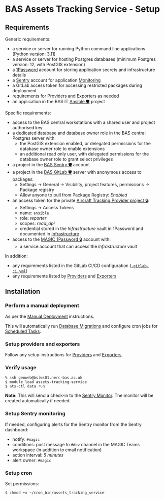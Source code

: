 # BAS Assets Tracking Service - Setup

## Requirements

Generic requirements:

- a service or server for running Python command line applications (Python version: 3.11)
- a service or server for hosting Postgres databases (minimum Postgres version: 12, with PostGIS extension)
- a [1Password](https://1password.com) account for storing application secrets and infrastructure details
- a [Sentry](http://sentry.io) account for application [Monitoring](./implementation.md#monitoring)
- a GitLab access token for accessing restricted packages during deployment
- requirements for [Providers](./providers.md) and [Exporters](./exporters.md) as needed
- an application in the BAS IT [Ansible 🛡️](https://gitlab.data.bas.ac.uk/station-data-management/ansible) project

Specific requirements:

- access to the BAS central workstations with a shared user and project authorised key
- a dedicated database and database owner role in the BAS central Postgres server with:
  - the PostGIS extension enabled, or delegated permissions for the database owner role to enable extensions
  - an additional read only user, with delegated permissions for the database owner role to grant select privileges
- a project in the [BAS Sentry 🛡️](http://antarctica.sentry.io) account
- a project in the [BAS GitLab 🛡️](https://gitlab.data.bas.ac.uk) server with anonymous access to packages:
  - Settings -> General -> Visibility, project features, permissions -> Package registry
  - Allow anyone to pull from Package Registry: *Enabled*
- an access token for the private [Aircraft Tracking Provider project 🔒](https://start.1password.com/open/i?a=QSB6V7TUNVEOPPPWR6G7S2ARJ4&v=ffy5l25mjdv577qj6izuk6lo4m&i=sextpqiz6qcqb6icpy4b7un5wq&h=magic.1password.eu):
  - Settings -> Access Tokens
  - name: `ansible`
  - role: *reporter*
  - scopes: *read_api*
  - credential stored in the *Infrastructure* vault in 1Password and documented in [Infrastructure](./infrastructure.md)
- access to the [MAGIC 1Password 🔒](https://magic.1password.eu/) account with:
  - a service account that can access the *Infrastructure* vault

In addition:

- any requirements listed in the GitLab CI/CD configuration ([`.gitlab-ci.yml`](../.gitlab-ci.yml))
- any requirements listed by [Providers](./providers.md) and [Exporters](./exporters.md)

## Installation

### Perform a manual deployment

As per the [Manual Deployment](./deploy.md#manual-deployment) instructions.

This will automatically run [Database Migrations](./implementation.md#database-migrations) and configure cron jobs for
[Scheduled Tasks](./implementation.md#scheduled-tasks).

### Setup providers and exporters

Follow any setup instructions for [Providers](./providers.md) and [Exporters](./exporters.md).

### Verify usage

```
% ssh geoweb@bslws01.nerc-bas.ac.uk
$ module load assets-tracking-service
$ ats-ctl data run
```

**Note:** This will send a check-in to the [Sentry Monitor](./implementation.md#scheduled-tasks). The monitor will be
created automatically if needed.

### Setup Sentry monitoring

If needed, configuring alerts for the Sentry monitor from the Sentry dashboard:

- notify: `#magic`
- conditions: post message to `#dev` channel in the MAGIC Teams workspace (in addition to email notification)
- action interval: *5 minutes*
- alert owner: `#magic`

### Setup cron

Set permissions:

```
$ chmod +x ~/cron_bin/assets_tracking_service
```
